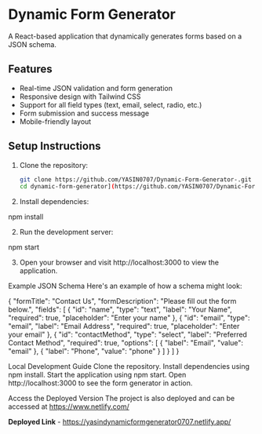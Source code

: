 # Dynamic Form Generator
A React-based application that dynamically generates forms based on a JSON schema.

## Features
- Real-time JSON validation and form generation
- Responsive design with Tailwind CSS
- Support for all field types (text, email, select, radio, etc.)
- Form submission and success message
- Mobile-friendly layout

## Setup Instructions
1. Clone the repository:
   ```bash
   git clone https://github.com/YASIN0707/Dynamic-Form-Generator-.git
   cd dynamic-form-generator](https://github.com/YASIN0707/Dynamic-Form-Generator-.git)

   
1. Install dependencies:

npm install

2. Run the development server:

npm start

3. Open your browser and visit http://localhost:3000 to view the application.

Example JSON Schema
Here's an example of how a schema might look:


{
  "formTitle": "Contact Us",
  "formDescription": "Please fill out the form below.",
  "fields": [
    {
      "id": "name",
      "type": "text",
      "label": "Your Name",
      "required": true,
      "placeholder": "Enter your name"
    },
    {
      "id": "email",
      "type": "email",
      "label": "Email Address",
      "required": true,
      "placeholder": "Enter your email"
    },
    {
      "id": "contactMethod",
      "type": "select",
      "label": "Preferred Contact Method",
      "required": true,
      "options": [
        { "label": "Email", "value": "email" },
        { "label": "Phone", "value": "phone" }
      ]
    }
  ]
}


Local Development Guide
Clone the repository.
Install dependencies using npm install.
Start the application using npm start.
Open http://localhost:3000 to see the form generator in action.

Access the Deployed Version The project is also deployed and can be accessed at https://www.netlify.com/


**Deployed Link** -  https://yasindynamicformgenerator0707.netlify.app/


